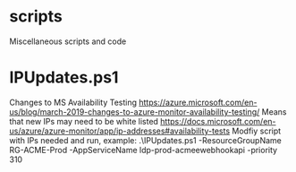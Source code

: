 # scripts
Miscellaneous scripts and code

# IPUpdates.ps1
Changes to MS Availability Testing
https://azure.microsoft.com/en-us/blog/march-2019-changes-to-azure-monitor-availability-testing/
Means that new IPs may need to be white listed
https://docs.microsoft.com/en-us/azure/azure-monitor/app/ip-addresses#availability-tests
Modfiy script with IPs needed and run, example:
.\IPUpdates.ps1 -ResourceGroupName RG-ACME-Prod -AppServiceName ldp-prod-acmeewebhookapi -priority 310
